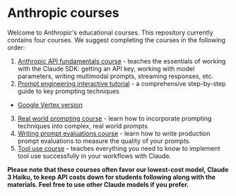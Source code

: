 # Anthropic courses

Welcome to Anthropic's educational courses. This repository currently contains four courses.  We suggest completing the courses in the following order:

1. [Anthropic API fundamentals course](./anthropic_api_fundamentals/README.md) - teaches the essentials of working with the Claude SDK: getting an API key, working with model parameters, writing multimodal prompts, streaming responses, etc.
2. [Prompt engineering interactive tutorial](./prompt_engineering_interactive_tutorial/README.md) - a comprehensive step-by-step guide to key prompting techniques

  - [Google Vertex version](https://github.com/anthropics/courses/tree/vertex/real_world_prompting)

3. [Real world prompting course](./real_world_prompting/README.md) - learn how to incorporate prompting techniques into complex, real world prompts
4. [Writing prompt evaluations course](./evaluations/README.md) - learn how to write production prompt evaluations to measure the quality of your prompts.
5. [Tool use course](./tool_use/README.md) - teaches everything you need to know to implement tool use successfully in your workflows with Claude.

**Please note that these courses often favor our lowest-cost model, Claude 3 Haiku, to keep API costs down for students following along with the materials. Feel free to use other Claude models if you prefer.**